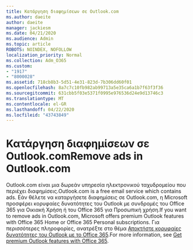 ```yaml
---
title: Κατάργηση διαφημίσεων σε Outlook.com
ms.author: daeite
author: daeite
manager: jackiesm
ms.date: 04/21/2020
ms.audience: Admin
ms.topic: article
ROBOTS: NOINDEX, NOFOLLOW
localization_priority: Normal
ms.collection: Adm_O365
ms.custom:
- "1917"
- "8000028"
ms.assetid: 718cb8b3-5d51-4e31-823d-7b306dd60f01
ms.openlocfilehash: 8a7c7c10fb982ab99713a5e35ca6a1b7f63f3f36
ms.sourcegitcommit: 631cbb5f03e5371f0995e976536d24e9d13746c3
ms.translationtype: MT
ms.contentlocale: el-GR
ms.lasthandoff: 04/22/2020
ms.locfileid: "43743849"
---
```

# <a name="remove-ads-in-outlookcom"></a><span data-ttu-id="be62a-102">Κατάργηση διαφημίσεων σε Outlook.com</span><span class="sxs-lookup"><span data-stu-id="be62a-102">Remove ads in Outlook.com</span></span>

<span data-ttu-id="be62a-103">Outlook.com είναι μια δωρεάν υπηρεσία ηλεκτρονικού ταχυδρομείου που περιέχει διαφημίσεις.</span><span class="sxs-lookup"><span data-stu-id="be62a-103">Outlook.com is a free email service which contains ads.</span></span> <span data-ttu-id="be62a-104">Εάν θέλετε να καταργήσετε διαφημίσεις σε Outlook.com, η Microsoft προσφέρει κορυφαίες δυνατότητες του Outlook με συνδρομές του Office 365 για Οικιακή Χρήση ή του Office 365 για Προσωπική χρήση.</span><span class="sxs-lookup"><span data-stu-id="be62a-104">If you want to remove ads in Outlook.com, Microsoft offers premium Outlook features with Office 365 Home or Office 365 Personal subscriptions.</span></span> <span data-ttu-id="be62a-105">Για περισσότερες πληροφορίες, ανατρέξτε στο θέμα [Αποκτήστε κορυφαίες δυνατότητες του Outlook με το Office 365](https://go.microsoft.com/fwlink/?linkid=872181).</span><span class="sxs-lookup"><span data-stu-id="be62a-105">For more information, see [Get premium Outlook features with Office 365](https://go.microsoft.com/fwlink/?linkid=872181).</span></span>